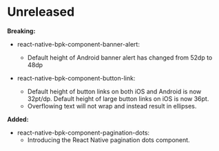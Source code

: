 # Unreleased

**Breaking:**
- react-native-bpk-component-banner-alert:
  - Default height of Android banner alert has changed from 52dp to 48dp

- react-native-bpk-component-button-link:
  - Default height of button links on both iOS and Android is now 32pt/dp. Default height of large button links on iOS is now 36pt.
  - Overflowing text will not wrap and instead result in ellipses.

**Added:**
- react-native-bpk-component-pagination-dots:
  - Introducing the React Native pagination dots component.
